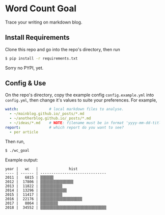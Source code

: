 Word Count Goal
===============

Trace your writing on markdown blog.


Install Requirements
--------------------

Clone this repo and go into the repo's directory, then run

``` bash
$ pip install -r requirements.txt
```

Sorry no PYPI, yet.


Config & Use
------------

On the repo's directory, copy the example config `config.example.yml` into `config.yml`, then change it's values to suite your preferences. For example,

``` yaml
watch:              # local markdown files to analyse.
  - ~/mainblog.github.io/_posts/*.md
  - ~/anotherblog.github.io/_posts/*.md
  - ~/ideas/*.md    # NOTE: filename must be in format 'yyyy-mm-dd-title.md'
report:             # which report do you want to see?
  - per article
```

Then run,

``` bash
$ ./wc_goal
```

Example output:

```
year |   wc   |              hist             
---- | ------ | ------------------------------
2011 |   6815 | ▒▒▒▒▒▒
2012 |  17806 | ▒▒▒▒▒▒▒▒▒▒▒▒▒▒▒
2013 |  11822 | ▒▒▒▒▒▒▒▒▒▒
2014 |  13296 | ▒▒▒▒▒▒▒▒▒▒▒▒
2015 |  11417 | ▒▒▒▒▒▒▒▒▒▒
2016 |  22176 | ▒▒▒▒▒▒▒▒▒▒▒▒▒▒▒▒▒▒▒
2017 |   8864 | ▒▒▒▒▒▒▒▒
2018 |  34552 | ▒▒▒▒▒▒▒▒▒▒▒▒▒▒▒▒▒▒▒▒▒▒▒▒▒▒▒▒▒▒
```
